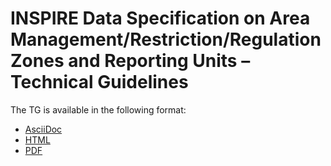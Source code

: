# INSPIRE Data Specification on Area Management/Restriction/Regulation Zones and Reporting Units – Technical Guidelines

The TG is available in the following format:
* [AsciiDoc](dataspecification_am.adoc)
* [HTML](dataspecification_am.html)
* [PDF](dataspecification_am.pdf)
